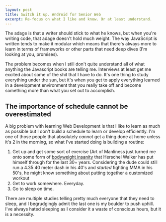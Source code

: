 ```yaml
---
layout: post
title: Switch it up. Android for Senior Web
excerpt: Re-focus on what I like and know. Or at least understand.
---
```


The adage is that a writer should stick to what he knows, but when you're writing code, that adage doesn't hold much weight. The way JavaScript is written tends to make it modular which means that there's always more to learn in terms of frameworks or other parts that need deep dives (I'm looking at you, promises).

The problem becomes when I still don't quite understand all of what anything the Javascript books are telling me. Interviews at least get me excited about some of the shit that I have to do. It's one thing to study everything under the sun, but it's when you get to apply everything learned in a development environment that you really take off and become something more than what you set out to accomplish.

## The importance of schedule cannot be overestimated

A big problem with learning Web Development is that I like to learn as much as possible but I don't build a schedule to learn or develop efficiently. I'm one of those people that absolutely *cannot* get a thing done at home unless it's 2 in the morning, so what I've started doing is building a routine:

1.  Get up and get some sort of exercise (Art of Manliness just turned me onto some form of [bodyweight insanity](http://www.artofmanliness.com/2016/07/19/the-herschel-walker-workout/) that Herschel Walker has put himself through for the last 30+ years. Considering the dude could still run a 4.35 40 meter dash in his 40's and *started* fighting MMA in his 50's, he might know something about putting together a customized workout
2.  Get to work somewhere. Everyday.
3.  Go to sleep on time.

There are multiple studies telling pretty much everyone that they need to sleep, and I begrudgingly admit the last one is my boulder to push uphill. I've always hated sleeping as I consider it a waste of conscious hours, but it is a necessity.



